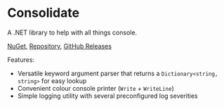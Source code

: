 # Consolidate
A .NET library to help with all things console.

[NuGet](https://www.nuget.org/packages/consolidate/), [Repository](https://github.com/Ghostling225/Consolidate), [GitHub Releases](https://github.com/Ghostling225/Consolidate/releases)

Features:
- Versatile keyword argument parser that returns a `Dictionary<string, string>` for easy lookup
- Convenient colour console printer (`Write` + `WriteLine`)
- Simple logging utility with several preconfigured log severities
